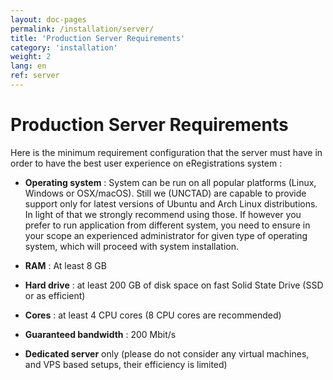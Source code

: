 ```yaml
---
layout: doc-pages
permalink: /installation/server/
title: 'Production Server Requirements'
category: 'installation'
weight: 2
lang: en
ref: server
---
```


# Production Server Requirements

Here is the minimum requirement configuration that the server must have in order to have the best user experience on eRegistrations system : 

- **Operating system** : System can be run on all popular platforms (Linux, Windows or OSX/macOS). Still we (UNCTAD) are capable to provide support only for latest versions of Ubuntu and Arch Linux distributions. In light of that we strongly recommend using those. If however you prefer to run application from different system, you need to ensure in your scope an experienced administrator for given type of operating system, which  will proceed with system installation.

- **RAM** : At least 8 GB

- **Hard drive** : at least 200 GB of disk space on fast Solid State Drive (SSD or as efficient)

- **Cores** : at least 4 CPU cores  (8 CPU cores are recommended)

- **Guaranteed bandwidth** : 200 Mbit/s

- **Dedicated server** only (please do not consider any virtual machines, and VPS based setups, their efficiency is limited)
